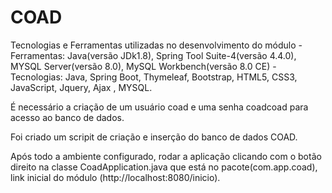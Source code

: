 # COAD

Tecnologias e Ferramentas utilizadas no desenvolvimento do módulo - Ferramentas: Java(versão JDk1.8), 
Spring Tool Suite-4(versão 4.4.0), MYSQL Server(versão 8.0), MySQL Workbench(versão 8.0 CE) - 
Tecnologias: Java, Spring Boot, Thymeleaf, Bootstrap, HTML5, CSS3, JavaScript, Jquery, Ajax , MYSQL.

É necessário a criação de um usuário coad e uma senha coadcoad para acesso ao banco de dados.

Foi criado um scripit de criação e inserção do banco de dados COAD.

Após todo a ambiente configurado, 
rodar a aplicação clicando com o botão direito na classe CoadApplication.java que está no pacote(com.app.coad), 
link inicial do módulo (http://localhost:8080/inicio).
